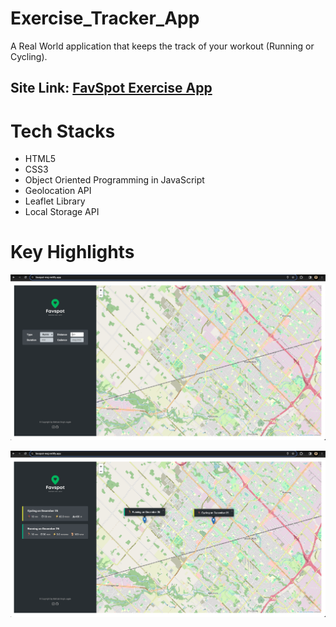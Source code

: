 # Exercise_Tracker_App
 
A Real World application that keeps the track of your workout (Running or Cycling). 

## Site Link: [FavSpot Exercise App](https://favspot-msj.netlify.app/)

# Tech Stacks

- HTML5
- CSS3
- Object Oriented Programming in JavaScript
- Geolocation API
- Leaflet Library
- Local Storage API

# Key Highlights

![Alt text](/app_imgs/app_img2.png?raw=true "Optional Title")

![Alt text](/app_imgs/app_img1.png?raw=true "Optional Title")
